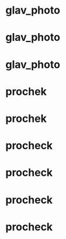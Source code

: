 # glav_photo
# glav_photo
# glav_photo
# prochek
# prochek
# procheck
# procheck
# procheck
# procheck
